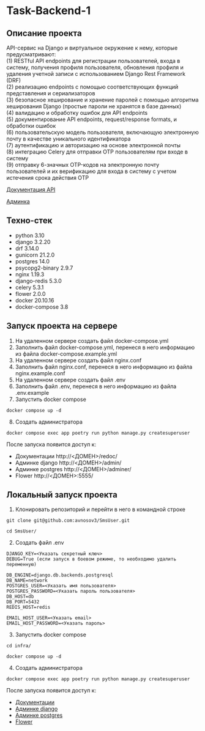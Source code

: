 # Task-Backend-1

## Описание проекта
API-сервис на Django и виртуальное окружение к нему, которые предусматривают:  
(1) RESTful API endpoints для регистрации пользователей, входа в систему, получения профиля пользователя, обновления профиля и удаления учетной записи с использованием Django Rest Framework (DRF)  
(2) реализацию endpoints с помощью соответствующих функций представления и сериализаторов  
(3) безопасное хеширование и хранение паролей с помощью алгоритма хеширования Django (простые пароли не хранятся в базе данных)  
(4) валидацию и обработку ошибок для API endpoints  
(5) документирование API endpoints, request/response formats, и обработки ошибок  
(6) пользовательскую модель пользователя, включающую электронную почту в качестве уникального идентификатора  
(7) аутентификацию и авторизацию на основе электронной почты  
(8) интеграцию Celery для отправки OTP пользователям при входе в систему  
(9) отправку 6-значных OTP-кодов на электронную почту пользователей и их верификацию для входа в систему с учетом истечения срока действия OTP  

[Документация API](https://avnosov3.pythonanywhere.com/redoc/)  

[Админка](https://avnosov3.pythonanywhere.com/admin/)  

## Техно-стек

* python 3.10
* django 3.2.20
* drf 3.14.0
* gunicorn 21.2.0
* postgres 14.0
* psycopg2-binary 2.9.7
* nginx 1.19.3
* django-redis 5.3.0
* celery 5.3.1
* flower 2.0.0
* docker 20.10.16
* docker-compose 3.8



## Запуск проекта на сервере

1. На удаленном сервере создать файл docker-compose.yml
2. Заполнить файл docker-compose.yml, перенеся в него информацию из файла docker-compose.example.yml
3. На удаленном сервере создать файл nginx.conf
4. Заполнить файл nginx.conf, перенеся в него информацию из файла nginx.example.conf
5. На удаленном сервере создать файл .env
6. Заполнить файл .env, перенеся в него информацию из файла .env.example
7. Запустить docker compose
```
docker compose up -d
```
8. Создать администратора
```
docker compose exec app poetry run python manage.py createsuperuser
```

После запуска появится доступ к:
* Документации http://<ДОМЕН>/redoc/
* Админке django http://<ДОМЕН>/admin/
* Админке postgres http://<ДОМЕН>/adminer/
* Flower http://<ДОМЕН>:5555/

## Локальный запуск проекта
1. Клонировать репозиторий и перейти в него в командной строке
```
git clone git@github.com:avnosov3/SmsUser.git
```
```
cd SmsUser/
```
2. Создать файл .env

```
DJANGO_KEY=<Указать секретный ключ>
DEBUG=True (если запуск в боевом режиме, то необходимо удалить переменную)

DB_ENGINE=django.db.backends.postgresql
DB_NAME=network
POSTGRES_USER=<Указать имя пользователя>
POSTGRES_PASSWORD=<Указать пароль пользователя>
DB_HOST=db
DB_PORT=5432
REDIS_HOST=redis

EMAIL_HOST_USER=<Указать email>
EMAIL_HOST_PASSWORD=<Указать пароль>
```

3. Запустить docker compose
```
cd infra/
```
```
docker compose up -d
```
4. Создать администратора
```
docker compose exec app poetry run python manage.py createsuperuser
```

После запуска появится доступ к:
* [Документации](http://127.0.0.1/redoc/)
* [Админке django](http://127.0.0.1/admin/)
* [Админке postgres](http://127.0.0.1/adminer/)
* [Flower](http://127.0.0.1:5555/)
